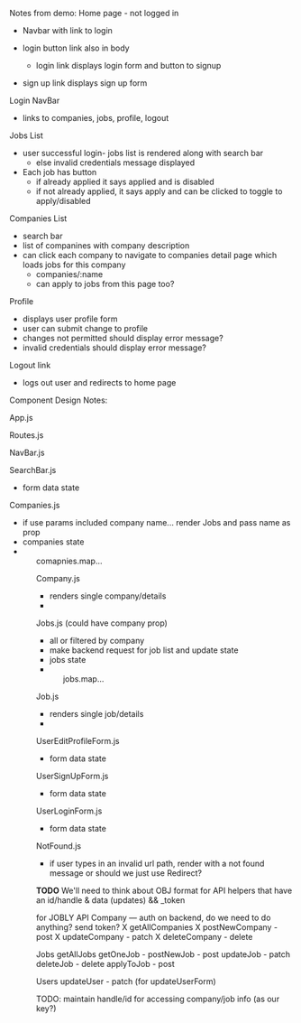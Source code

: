 Notes from demo:
Home page - not logged in
* Navbar with link to login
* login button link also in body
  * login link displays login form and button to signup

* sign up link displays sign up form

Login
NavBar
  * links to companies, jobs, profile, logout

Jobs List
* user successful login- jobs list is rendered along with search bar
  * else invalid credentials message displayed
* Each job has button
  * if already applied it says applied and is disabled
  * if not already applied, it says apply and can be clicked to toggle to apply/disabled

Companies List
* search bar
* list of companines with company description
* can click each company to navigate to companies detail page which loads jobs for this company
  * companies/:name
  * can apply to jobs from this page too?

Profile
  * displays user profile form
  * user can submit change to profile
  * changes not permitted should display error message?
  * invalid credentials should display error message?

Logout link
  * logs out user and redirects to home page

Component Design Notes:

App.js

Routes.js

NavBar.js

SearchBar.js
* form data state

<!-- ListContainer.js (filters if companies or jobs)
  * conatiner for rendering the companies or jobs
  * use useParams to determine if company or job path to send backend request
  * if job path
    * <Jobs/>
  * if company path
    * <Companies/> -->

Companies.js
  * if use params included company name... render Jobs and pass name as prop
  * companies state
  * <ul> comapnies.map...<Company/> <ul>

Company.js
  * renders single company/details <li>

Jobs.js (could have company prop)
 * all or filtered by company
 * make backend request for job list and update state
 * jobs state
 * <ul> jobs.map...<Job/> </ul>

Job.js
  * renders single job/details <li>

UserEditProfileForm.js
  * form data state

UserSignUpForm.js
  * form data state

UserLoginForm.js
  * form data state

NotFound.js
  * if user types in an invalid url path, render with a not found message or should we just use Redirect?





**TODO**
We'll need to think about OBJ format for API helpers that have an id/handle & data (updates) && _token

for JOBLY API
Company — auth on backend, do we need to do anything? send token?
	X getAllCompanies
	X postNewCompany - post
	X updateCompany - patch
	X deleteCompany - delete

Jobs
	getAllJobs
	getOneJob -
	postNewJob - post
	updateJob - patch
	deleteJob - delete
	applyToJob - post

Users
	updateUser - patch  (for updateUserForm)
	

TODO:
  maintain handle/id for accessing company/job info (as our key?)
